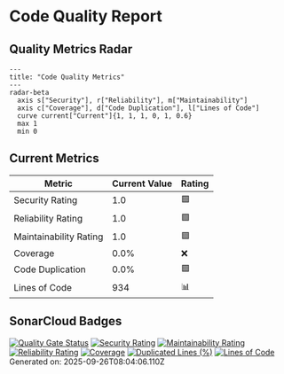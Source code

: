# Code Quality Report
## Quality Metrics Radar
```mermaid
---
title: "Code Quality Metrics"
---
radar-beta
  axis s["Security"], r["Reliability"], m["Maintainability"]
  axis c["Coverage"], d["Code Duplication"], l["Lines of Code"]
  curve current["Current"]{1, 1, 1, 0, 1, 0.6}
  max 1
  min 0
```
## Current Metrics
| Metric | Current Value | Rating |
|--------|---------------|--------|
| Security Rating | 1.0 | 🟩 |
| Reliability Rating | 1.0 | 🟩 |
| Maintainability Rating | 1.0 | 🟩 |
| Coverage | 0.0% | ❌ |
| Code Duplication | 0.0% | 🟩 |
| Lines of Code | 934 | 📊 |
## SonarCloud Badges
[![Quality Gate Status](https://sonarcloud.io/api/project_badges/measure?project=merlinbecker_CodexMiroir&metric=alert_status)](https://sonarcloud.io/summary/new_code?id=merlinbecker_CodexMiroir)
[![Security Rating](https://sonarcloud.io/api/project_badges/measure?project=merlinbecker_CodexMiroir&metric=security_rating)](https://sonarcloud.io/summary/new_code?id=merlinbecker_CodexMiroir)
[![Maintainability Rating](https://sonarcloud.io/api/project_badges/measure?project=merlinbecker_CodexMiroir&metric=sqale_rating)](https://sonarcloud.io/summary/new_code?id=merlinbecker_CodexMiroir)
[![Reliability Rating](https://sonarcloud.io/api/project_badges/measure?project=merlinbecker_CodexMiroir&metric=reliability_rating)](https://sonarcloud.io/summary/new_code?id=merlinbecker_CodexMiroir)
[![Coverage](https://sonarcloud.io/api/project_badges/measure?project=merlinbecker_CodexMiroir&metric=coverage)](https://sonarcloud.io/summary/new_code?id=merlinbecker_CodexMiroir)
[![Duplicated Lines (%)](https://sonarcloud.io/api/project_badges/measure?project=merlinbecker_CodexMiroir&metric=duplicated_lines_density)](https://sonarcloud.io/summary/new_code?id=merlinbecker_CodexMiroir)
[![Lines of Code](https://sonarcloud.io/api/project_badges/measure?project=merlinbecker_CodexMiroir&metric=ncloc)](https://sonarcloud.io/summary/new_code?id=merlinbecker_CodexMiroir)
Generated on: 2025-09-26T08:04:06.110Z